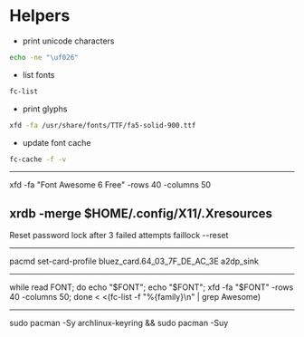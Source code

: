 # Helpers

- print unicode characters

```sh
echo -ne "\uf026"
```

- list fonts

```sh
fc-list
```

- print glyphs

```sh
xfd -fa /usr/share/fonts/TTF/fa5-solid-900.ttf
```

- update font cache
```sh
fc-cache -f -v
```

---
xfd -fa "Font Awesome 6 Free" -rows 40 -columns 50

xrdb -merge $HOME/.config/X11/.Xresources
----

Reset password lock after 3 failed attempts
faillock --reset

----
pacmd set-card-profile bluez_card.64_03_7F_DE_AC_3E  a2dp_sink

---
while read FONT; do echo "$FONT"; echo "$FONT"; xfd -fa "$FONT" -rows 40 -columns 50;  done < <(fc-list -f "%{family}\n" | grep Awesome)

---
sudo pacman -Sy archlinux-keyring && sudo pacman -Suy